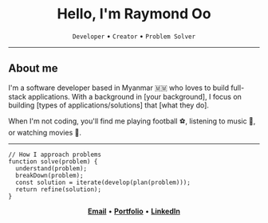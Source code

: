 <div align="center">
  
# Hello, I'm Raymond Oo

`Developer` • `Creator` • `Problem Solver`

</div>

---

## About me

I'm a software developer based in Myanmar 🇲🇲 who loves to build full-stack applications. With a background in [your background], I focus on building [types of applications/solutions] that [what they do].

When I'm not coding, you'll find me playing football ⚽, listening to music 🎵, or watching movies 🎥.

---

```
// How I approach problems
function solve(problem) {
  understand(problem);
  breakDown(problem);
  const solution = iterate(develop(plan(problem)));
  return refine(solution);
}
```

<div align="center">

**[Email](mailto:raymondoo2006@gmail.com)** • **[Portfolio](https://raymond-oo.vercel.app/)** • **[LinkedIn](https://www.linkedin.com/in/khunn-lulin-raymond-oo)**

</div>

